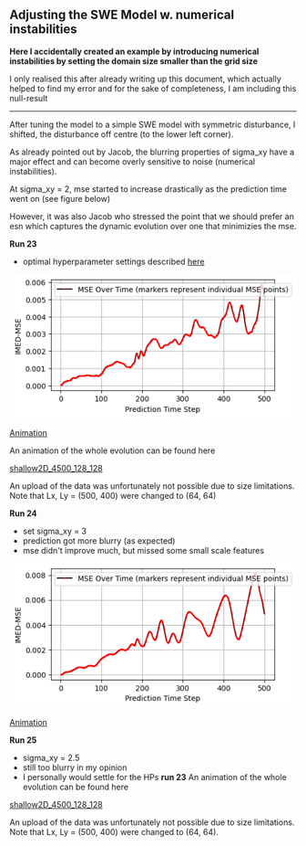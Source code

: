 ## Adjusting the SWE Model w. numerical instabilities

**Here I accidentally created an example by introducing numerical instabilities by setting the domain size smaller than the grid size**

I only realised this after already writing up this document, which actually helped to find my error and for the sake of completeness, I am including this null-result

---


After tuning the model to a simple SWE model with symmetric disturbance, I shifted, the disturbance off centre (to the lower left corner). 

As already pointed out by Jacob, the blurring properties of sigma_xy have a major effect and can become overly sensitive to noise (numerical instabilities). 

At sigma_xy = 2, mse started to increase drastically as the prediction time went on (see figure below)

However, it was also Jacob who stressed the point that we should prefer an esn which captures the dynamic evolution over one that minimizies the mse. 

**Run 23**

- optimal hyperparameter settings described [here](./Hyperparameter_Tuning_SWE.md)


![MSE](./MSE_plot_23.png)


[Animation](./comparison_23.mp4)

An animation of the whole evolution can be found here

[shallow2D_4500_128_128](./Anim_4500_128_128_2.mp4)

An upload of the data was unfortunately not possible due to size limitations. Note that Lx, Ly = (500, 400) were changed to (64, 64)


**Run 24** 

- set sigma_xy = 3
- prediction got more blurry (as expected)
- mse didn't improve much, but missed some small scale features

![MSE](./MSE_plot_24.png)


[Animation](./comparison_24.mp4)

**Run 25** 

- sigma_xy = 2.5
- still too blurry in my opinion
- I personally would settle for the HPs **run 23**
An animation of the whole evolution can be found here

[shallow2D_4500_128_128](./Anim_4500_128_128_3.mp4)

An upload of the data was unfortunately not possible due to size limitations.  Note that Lx, Ly = (500, 400) were changed to (64, 64). 


